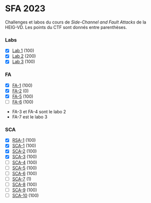 # SFA 2023
Challenges et labos du cours de _Side-Channel and Fault Attacks_ de la HEIG-VD. Les points du CTF sont donnés entre parenthèses.

### Labs

- [x] [Lab 1](./Lab-1/README.md) (100)
- [x] [Lab 2](./Lab-2/README.md) (200)
- [x] [Lab 3](./Lab-3/README.md) (100)

### FA

- [x] [FA-1](./FA-1/README.md) (100)
- [x] [FA-2](./FA-2/README.md) (0)
- [x] [FA-5](./FA-5/README.md) (100)
- [ ] [FA-6](./FA-6/README.md) (100)
- FA-3 et FA-4 sont le labo 2
- FA-7 est le labo 3

### SCA

- [x] [RSA-1](./RSA-1/README.md) (100)
- [x] [SCA-1](./SCA-1/README.md) (100)
- [x] [SCA-2](./SCA-2/README.md) (100)
- [x] [SCA-3](./SCA-3/README.md) (100)
- [ ] [SCA-4](./SCA-4/README.md) (100)
- [ ] [SCA-5](./SCA-5/README.md) (100)
- [ ] [SCA-6](./SCA-6/README.md) (100)
- [ ] [SCA-7](./SCA-7/README.md) (1)
- [ ] [SCA-8](./SCA-8/README.md) (100)
- [ ] [SCA-9](./SCA-9/README.md) (100)
- [ ] [SCA-10](./SCA-10/README.md) (100)